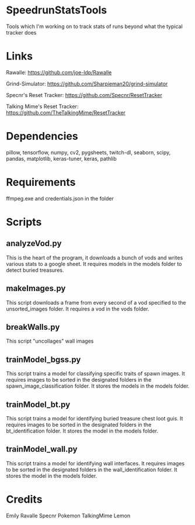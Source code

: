 # SpeedrunStatsTools
Tools which I'm working on to track stats of runs beyond what the typical tracker does

# Links
Rawalle: https://github.com/joe-ldp/Rawalle

Grind-Simulator: https://github.com/Sharpieman20/grind-simulator

Specnr's Reset Tracker: https://github.com/Specnr/ResetTracker

Talking Mime's Reset Tracker: https://github.com/TheTalkingMime/ResetTracker


# Dependencies
pillow, tensorflow, numpy, cv2, pygsheets, twitch-dl, seaborn, scipy, pandas, matplotlib, keras-tuner, keras, pathlib

# Requirements
ffmpeg.exe and credentials.json in the folder

# Scripts

## analyzeVod.py
This is the heart of the program, it downloads a bunch of vods and writes various stats to a google sheet. It requires models in the models folder to detect buried treasures.

## makeImages.py
This script downloads a frame from every second of a vod specified to the unsorted_images folder. It requires a vod in the vods folder.

## breakWalls.py
This script "uncollages" wall images

## trainModel_bgss.py 
This script trains a model for classifying specific traits of spawn images. It requires images to be sorted in the designated folders in the spawn_image_classification folder. It stores the models in the models folder.

## trainModel_bt.py
This script trains a model for identifying buried treasure chest loot guis. It requires images to be sorted in the designated folders in the bt_identification folder. It stores the model in the models folder.

## trainModel_wall.py
This script trains a model for identifying wall interfaces. It requires images to be sorted in the designated folders in the wall_identification folder. It stores the model in the models folder.

# Credits
Emily
Ravalle
Specnr
Pokemon
TalkingMime
Lemon
